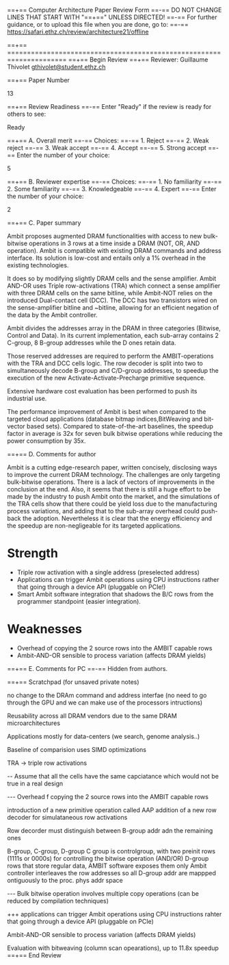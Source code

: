 ==+== Computer Architecture Paper Review Form
==-== DO NOT CHANGE LINES THAT START WITH "==+==" UNLESS DIRECTED!
==-== For further guidance, or to upload this file when you are done, go to:
==-== https://safari.ethz.ch/review/architecture21/offline

==+== =====================================================================
==+== Begin Review
==+== Reviewer: Guillaume Thivolet <gthivolet@student.ethz.ch>

==+== Paper Number

13

==+== Review Readiness
==-== Enter "Ready" if the review is ready for others to see:

Ready

==+== A. Overall merit
==-== Choices:
==-==    1. Reject
==-==    2. Weak reject
==-==    3. Weak accept
==-==    4. Accept
==-==    5. Strong accept
==-== Enter the number of your choice:

5

==+== B. Reviewer expertise
==-== Choices:
==-==    1. No familiarity
==-==    2. Some familiarity
==-==    3. Knowledgeable
==-==    4. Expert
==-== Enter the number of your choice:

2

==+== C. Paper summary

Ambit proposes augmented DRAM functionalities with access to new bulk-bitwise operations in 3 rows at a time inside a DRAM (NOT, OR, AND operation). Ambit is compatible with existing DRAM commands and address interface. Its solution is low-cost and entails only a 1% overhead in the existing technologies.

It does so by modifying slightly DRAM cells and the sense amplifier. Ambit AND-OR uses Triple row-activations (TRA) which connect a sense amplifier with three DRAM cells on the same bitline, while Ambit-NOT relies on the introduced Dual-contact cell (DCC). The DCC has two transistors wired on the sense-amplifier bitline and ~bitline, allowing for an efficient negation of the data by the Ambit controller.

Ambit divides the addresses array in the DRAM in three categories (Bitwise, Control and Data). In its current implementation, each sub-array contains 2 C-group, 8 B-group addresses while the D ones retain data.

Those reserved addresses are required to perform the AMBIT-operations with the TRA and DCC cells logic. The row decoder is split into two to simultaneously decode B-group and C/D-group addresses, to speedup the execution of the new Activate-Activate-Precharge primitive sequence.

Extensive hardware cost evaluation has been performed to push its industrial use.

The performance improvement of Ambit is best when compared to the targeted cloud applications (database bitmap indices,BitWeaving and bit-vector based sets). Compared to state-of-the-art baselines, the speedup factor in average is 32x for seven bulk bitwise operations while reducing the power consumption by 35x.

==+== D. Comments for author

Ambit is a cutting edge-research paper, written concisely, disclosing ways to improve the current DRAM technology. The challenges are only targeting bulk-bitwise operations.
There is a lack of vectors of improvements in the conclusion at the end. Also, it seems that there is still a huge effort to be made by the industry to push Ambit onto the market, and the simulations of the TRA cells show that there could be yield loss due to the manufacturing process variations, and adding that to the sub-array overhead could push-back the adoption.
Nevertheless it is clear that the energy efficiency and the speedup are non-negligeable for its targeted applications.

# Strength

- Triple row activation with a single address (preselected address)
- Applications can trigger Ambit operations using CPU instructions rather that going through a device API (pluggable on PCIe!)
- Smart Ambit software integration that shadows the B/C rows from the programmer standpoint (easier integration).

# Weaknesses

- Overhead of copying the 2 source rows into the AMBIT capable rows
- Ambit-AND-OR sensible to process variation (affects DRAM yields)

==+== E. Comments for PC
==-== Hidden from authors.

==+== Scratchpad (for unsaved private notes)

no change to the DRAm command and address interfae (no need to go through the GPU and we can make use of the processors intructions)

Reusability across all DRAM vendors due to the same DRAM microarchitectures

Applications mostly for data-centers (we search, genome analysis..)

Baseline of comparision uses SIMD optimizations

TRA -> triple row activations


-- Assume that all the cells have the same capciatance which would not be true in a real design


--- Overhead f copying the 2 source rows into the AMBIT capable rows

introduction of a new primitive operation called AAP
addition of a new row decoder for simulataneous row activations

Row decorder must distinguish between B-group addr adn the remaining ones

B-group, C-group, D-group
C group is controlgroup, with two preinit rows (1111s or 0000s) for controlling the bitwise operation (AND/OR)
D-group rows that store regular data, AMBIT software exposes them only
Ambit controller interleaves the row addresses so all D-group addr are mappped ontiguously to the proc. phys addr space

--- Bulk bitwise operation involves multiple copy operations (can be reduced by compilation techniques)


+++ applications can trigger Ambit operations using CPU instructions rahter that going through a device API (pluggable on PCIe)



Ambit-AND-OR sensible to process variation (affects DRAM yields)

Evaluation with bitweaving (column scan opearations), up to 11.8x speedup
==+== End Review
